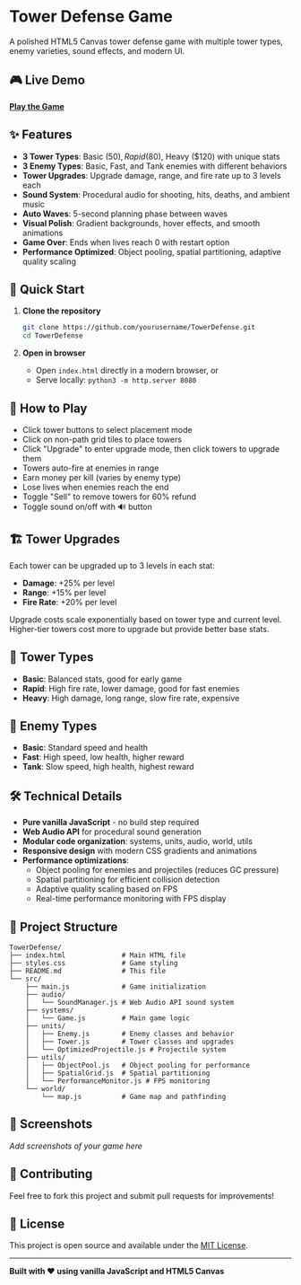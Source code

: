 # Tower Defense Game

A polished HTML5 Canvas tower defense game with multiple tower types, enemy varieties, sound effects, and modern UI.

## 🎮 Live Demo

**[Play the Game](https://yourusername.github.io/TowerDefense/)**

## ✨ Features

- **3 Tower Types**: Basic ($50), Rapid ($80), Heavy ($120) with unique stats
- **3 Enemy Types**: Basic, Fast, and Tank enemies with different behaviors
- **Tower Upgrades**: Upgrade damage, range, and fire rate up to 3 levels each
- **Sound System**: Procedural audio for shooting, hits, deaths, and ambient music
- **Auto Waves**: 5-second planning phase between waves
- **Visual Polish**: Gradient backgrounds, hover effects, and smooth animations
- **Game Over**: Ends when lives reach 0 with restart option
- **Performance Optimized**: Object pooling, spatial partitioning, adaptive quality scaling

## 🚀 Quick Start

1. **Clone the repository**
   ```bash
   git clone https://github.com/yourusername/TowerDefense.git
   cd TowerDefense
   ```

2. **Open in browser**
   - Open `index.html` directly in a modern browser, or
   - Serve locally: `python3 -m http.server 8080`

## 🎯 How to Play

- Click tower buttons to select placement mode
- Click on non-path grid tiles to place towers
- Click "Upgrade" to enter upgrade mode, then click towers to upgrade them
- Towers auto-fire at enemies in range
- Earn money per kill (varies by enemy type)
- Lose lives when enemies reach the end
- Toggle "Sell" to remove towers for 60% refund
- Toggle sound on/off with 🔊 button

## 🏗️ Tower Upgrades

Each tower can be upgraded up to 3 levels in each stat:
- **Damage**: +25% per level
- **Range**: +15% per level  
- **Fire Rate**: +20% per level

Upgrade costs scale exponentially based on tower type and current level. Higher-tier towers cost more to upgrade but provide better base stats.

## 🏰 Tower Types

- **Basic**: Balanced stats, good for early game
- **Rapid**: High fire rate, lower damage, good for fast enemies
- **Heavy**: High damage, long range, slow fire rate, expensive

## 👾 Enemy Types

- **Basic**: Standard speed and health
- **Fast**: High speed, low health, higher reward
- **Tank**: Slow speed, high health, highest reward

## 🛠️ Technical Details

- **Pure vanilla JavaScript** - no build step required
- **Web Audio API** for procedural sound generation
- **Modular code organization**: systems, units, audio, world, utils
- **Responsive design** with modern CSS gradients and animations
- **Performance optimizations**:
  - Object pooling for enemies and projectiles (reduces GC pressure)
  - Spatial partitioning for efficient collision detection
  - Adaptive quality scaling based on FPS
  - Real-time performance monitoring with FPS display

## 📁 Project Structure

```
TowerDefense/
├── index.html              # Main HTML file
├── styles.css              # Game styling
├── README.md               # This file
└── src/
    ├── main.js             # Game initialization
    ├── audio/
    │   └── SoundManager.js # Web Audio API sound system
    ├── systems/
    │   └── Game.js         # Main game logic
    ├── units/
    │   ├── Enemy.js        # Enemy classes and behavior
    │   ├── Tower.js        # Tower classes and upgrades
    │   └── OptimizedProjectile.js # Projectile system
    ├── utils/
    │   ├── ObjectPool.js   # Object pooling for performance
    │   ├── SpatialGrid.js  # Spatial partitioning
    │   └── PerformanceMonitor.js # FPS monitoring
    └── world/
        └── map.js          # Game map and pathfinding
```

## 🎨 Screenshots

*Add screenshots of your game here*

## 🤝 Contributing

Feel free to fork this project and submit pull requests for improvements!

## 📄 License

This project is open source and available under the [MIT License](LICENSE).

---

**Built with ❤️ using vanilla JavaScript and HTML5 Canvas**